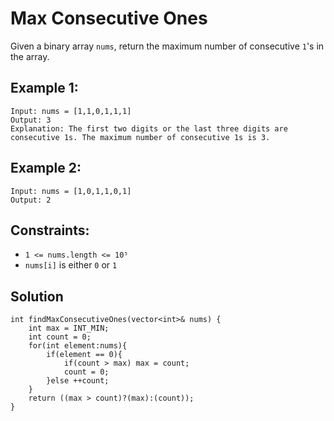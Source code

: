# Max Consecutive Ones

Given a binary array ```nums```, return the maximum number of consecutive ```1```'s in the array.

## Example 1:
``` 
Input: nums = [1,1,0,1,1,1]
Output: 3
Explanation: The first two digits or the last three digits are consecutive 1s. The maximum number of consecutive 1s is 3. 
```
## Example 2:
```
Input: nums = [1,0,1,1,0,1]
Output: 2
```
## Constraints:
* ```1 <= nums.length <= 10⁵```
* ```nums[i]``` is either ```0``` or ```1```

## Solution
```
int findMaxConsecutiveOnes(vector<int>& nums) {
    int max = INT_MIN; 
    int count = 0; 
    for(int element:nums){
        if(element == 0){
            if(count > max) max = count;
            count = 0;
        }else ++count;
    }
    return ((max > count)?(max):(count)); 
}
```

